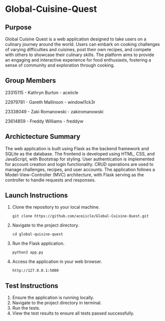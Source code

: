 # Global-Cuisine-Quest

## Purpose
Global Cuisine Quest is a web application designed to take users on a culinary journey around the world. Users can embark on cooking challenges of varying difficulties and cuisines, post their own recipes, and compete with others to showcase their culinary skills. The platform aims to provide an engaging and interactive experience for food enthusiasts, fostering a sense of community and exploration through cooking.

## Group Members
23315115 - Kathryn Burton - aceiicle

22979781 - Gareth Mallinson - windowl1ck3r

23338049 - Zaki Romanowski - zakiromanowski

23614859 - Freddy Williams - freddyw

## Archictecture Summary
The web application is built using Flask as the backend framework and SQLite as the database. The frontend is developed using HTML, CSS, and JavaScript, with Bootstrap for styling. User authentication is implemented for account creation and login functionality. CRUD operations are used to manage challenges, recipes, and user accounts. The application follows a Model-View-Controller (MVC) architecture, with Flask serving as the controller to handle requests and responses.

## Launch Instructions
1. Clone the repository to your local machine.

   ```git clone https://github.com/aceiicle/Global-Cuisine-Quest.git```
2. Navigate to the project directory.

   ```cd global-quisine-quest```
3. Run the Flask application.

   ```python3 app.py```
4. Access the application in your web browser.

   ```http://127.0.0.1:5000```

## Test Instructions
1. Ensure the application is running locally.
2. Navigate to the project directory in terminal.
3. Run the tests.
4. View the test results to ensure all tests passed successfully. 
